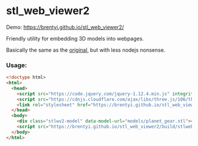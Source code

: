 # stl_web_viewer2

Demo: https://brentyi.github.io/stl_web_viewer2/

Friendly utility for embedding 3D models into webpages.

Basically the same as the [original](https://github.com/brentyi/stl_web_viewer), but with less nodejs nonsense.

### Usage:

```html
<!doctype html>
<html>
  <head>
    <script src="https://code.jquery.com/jquery-1.12.4.min.js" integrity="sha256-ZosEbRLbNQzLpnKIkEdrPv7lOy9C27hHQ+Xp8a4MxAQ=" crossorigin="anonymous"></script>
    <script src="https://cdnjs.cloudflare.com/ajax/libs/three.js/106/three.min.js" integrity="sha256-tAVw6WRAXc3td2Esrjd28l54s3P2y7CDFu1271mu5LE=" crossorigin="anonymous"></script>
    <link rel="stylesheet" href="https://brentyi.github.io/stl_web_viewer2/build/stlwebviewer2.css" />
  </head>
  <body>
    <div class="stlwv2-model" data-model-url="models/planet_gear.stl"></div>
    <script src="https://brentyi.github.io/stl_web_viewer2/build/stlwebviewer2.js"></script>
  </body>
</html>
```
